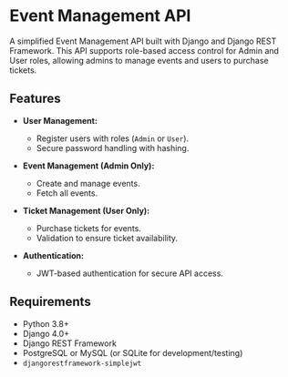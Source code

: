# Event Management API

A simplified Event Management API built with Django and Django REST Framework. This API supports role-based access control for Admin and User roles, allowing admins to manage events and users to purchase tickets.

## Features

- **User Management:**
  - Register users with roles (`Admin` or `User`).
  - Secure password handling with hashing.

- **Event Management (Admin Only):**
  - Create and manage events.
  - Fetch all events.

- **Ticket Management (User Only):**
  - Purchase tickets for events.
  - Validation to ensure ticket availability.

- **Authentication:**
  - JWT-based authentication for secure API access.

## Requirements

- Python 3.8+
- Django 4.0+
- Django REST Framework
- PostgreSQL or MySQL (or SQLite for development/testing)
- `djangorestframework-simplejwt`
